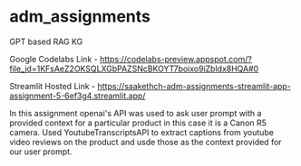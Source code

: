 # adm_assignments

GPT based RAG KG 

Google Codelabs Link - https://codelabs-preview.appspot.com/?file_id=1KFsAeZ2OKSQLXGbPAZSNcBKOYT7boixo9iZbldx8HQA#0


Streamlit Hosted Link - https://saakethch-adm-assignments-streamlit-app-assignment-5-6ef3g4.streamlit.app/

In this assignment openai's API was used to ask user prompt with a provided context for a particular product in this case it is a Canon R5 camera.
Used YoutubeTranscriptsAPI to extract captions from youtube video reviews on the product and usde those as the context provided for our user prompt.
